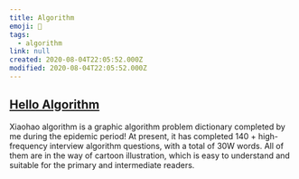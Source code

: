 ```yaml
---
title: Algorithm
emoji: 📝
tags:
  - algorithm
link: null
created: 2020-08-04T22:05:52.000Z
modified: 2020-08-04T22:05:52.000Z
---
```


## [Hello Algorithm](https://github.com/geekxh/hello-algorithm)

Xiaohao algorithm is a graphic algorithm problem dictionary completed by me during the epidemic period! At present, it has completed 140 + high-frequency interview algorithm questions, with a total of 30W words. All of them are in the way of cartoon illustration, which is easy to understand and suitable for the primary and intermediate readers.

